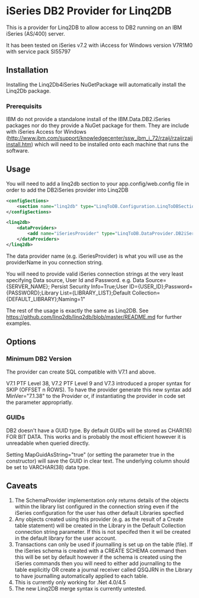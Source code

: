 # iSeries DB2 Provider for Linq2DB

This is a provider for Linq2DB to allow access to DB2 running on an IBM iSeries (AS/400) server.

It has been tested on iSeries v7.2 with iAccess for Windows version V7R1M0 with service pack SI55797

## Installation

Installing the Linq2Db4iSeries NuGetPackage will automatically install the Linq2Db package.

### Prerequisits

IBM do not provide a standalone install of the IBM.Data.DB2.iSeries packages nor do they provide a NuGet package for them.  They are include with iSeries Access for Windows (http://www.ibm.com/support/knowledgecenter/ssw_ibm_i_72/rzaij/rzaijrzaijinstall.htm) which will need to be installed onto each machine that runs the software.

## Usage

You will need to add a linq2db section to your app.config/web.config file in order to add the DB2iSeries provider into Linq2DB

```xml
<configSections>
	<section name="linq2db" type="LinqToDB.Configuration.LinqToDBSection, linq2db" requirePermission="false"/>
</configSections>

<linq2db>
	<dataProviders>
		<add name="iSeriesProvider" type="LinqToDB.DataProvider.DB2iSeries.DB2iSeriesFactory, LinqToDB.DataProvider.DB2iSeries" default="true"/>
	</dataProviders>
</linq2db>
```

The data provider name (e.g. iSeriesProvider) is what you will use as the providerName in you connection string.

You will need to provide valid iSeries connection strings at the very least specifying Data source, User Id and Password. e.g. Data Source={SERVER_NAME}; Persist Security Info=True;User ID={USER_ID};Password={PASSWORD};Library List={LIBRARY_LIST};Default Collection={DEFAULT_LIBRARY};Naming=1"

The rest of the usage is exactly the same as Linq2DB. See https://github.com/linq2db/linq2db/blob/master/README.md for further examples.

## Options

### Minimum DB2 Version
The provider can create SQL compatible with V7.1 and above.  

V7.1 PTF Level 38, V7.2 PTF Level 9 and V7.3 introduced a proper syntax for SKIP (OFFSET n ROWS). To have the provider generate this new syntax add MinVer="7.1.38" to the Provider or, if instantiating the provider in code set the parameter appropriatly.

### GUIDs
DB2 doesn't have a GUID type.  By default GUIDs will be stored as CHAR(16) FOR BIT DATA.  This works and is probably the most efficient however it is unreadable when queried directly.

Setting MapGuidAsString="true" (or setting the parameter true in the constructor) will save the GUID in clear text. The underlying column should be set to VARCHAR(38) data type.


## Caveats

1. The SchemaProvider implementation only returns details of the objects within the library list configured in the connection string even if the iSeries configuration for the user has other default Libraries specfied
2. Any objects created using this provider (e.g. as the result of a Create table statement) will be created in the Library in the Default Collection connection string parameter.  If this is not specifed then it wil be created in the default library for the user account.
3. Transactions can only be used if journalling is set up on the table (file).  If the iSeries schema is created with a CREATE SCHEMA command then this will be set by default however if the schema is created using the iSeries commands then you will need to either add journalling to the table explicitly OR create a journal receiver called QSQJRN in the Library to have journalling automatically applied to each table.
4. This is currently only working for .Net 4.0/4.5
5. The new Linq2DB merge syntax is currently untested.

